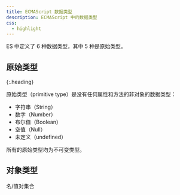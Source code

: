 ```yaml
---
title: ECMAScript 数据类型
description: ECMAScript 中的数据类型
css:
  - highlight
---
```


ES 中定义了 6 种数据类型，其中 5 种是原始类型。

## 原始类型
{:.heading}

原始类型（primitive type）是没有任何属性和方法的非对象的数据类型：

- 字符串（String）
- 数字（Number）
- 布尔值（Boolean）
- 空值（Null）
- 未定义（undefined）

所有的原始类型均为不可变类型。

## 对象类型

名/值对集合
